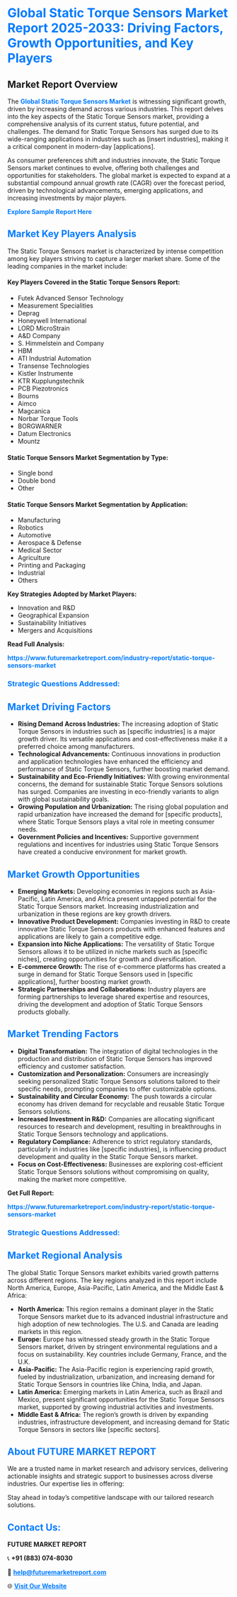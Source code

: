 <h1 style="color: #007BFF;">Global Static Torque Sensors Market Report 2025-2033: Driving Factors, Growth Opportunities, and Key Players</h1>

<section id="overview">
<h2>Market Report Overview</h2>
<p>The <a href="https://www.futuremarketreport.com/industry-report/static-torque-sensors-market" style="color: #007BFF; text-decoration: none;"><strong>Global Static Torque Sensors Market</strong></a> is witnessing significant growth, driven by increasing demand across various industries. This report delves into the key aspects of the Static Torque Sensors market, providing a comprehensive analysis of its current status, future potential, and challenges. The demand for Static Torque Sensors has surged due to its wide-ranging applications in industries such as [insert industries], making it a critical component in modern-day [applications].</p>
<p>As consumer preferences shift and industries innovate, the Static Torque Sensors market continues to evolve, offering both challenges and opportunities for stakeholders. The global market is expected to expand at a substantial compound annual growth rate (CAGR) over the forecast period, driven by technological advancements, emerging applications, and increasing investments by major players.</p>
</section>

<section id="overview">
<p><a href="https://www.futuremarketreport.com/request-sample/reportId=81377" style="color: #007BFF; text-decoration: none;"><strong>Explore Sample Report Here</strong></a></p>
</section>

<section id="key-players">
<h2 style="color: #007BFF;">Market Key Players Analysis</h2>
<p>The Static Torque Sensors market is characterized by intense competition among key players striving to capture a larger market share. Some of the leading companies in the market include:</p>
<h4>Key Players Covered in the Static Torque Sensors Report:</h4>
<ul><li>Futek Advanced Sensor Technology</li><li>Measurement Specialities</li><li>Deprag</li><li>Honeywell International</li><li>LORD MicroStrain</li><li>A&amp;D Company</li><li>S. Himmelstein and Company</li><li>HBM</li><li>ATI Industrial Automation</li><li>Transense Technologies</li><li>Kistler Instrumente</li><li>KTR Kupplungstechnik</li><li>PCB Piezotronics</li><li>Bourns</li><li>Aimco</li><li>Magcanica</li><li>Norbar Torque Tools</li><li>BORGWARNER</li><li>Datum Electronics</li><li>Mountz</li></ul>
<h4>Static Torque Sensors Market Segmentation by Type:</h4>
<ul><li>Single bond</li><li>Double bond</li><li>Other</li></ul>

<h4>Static Torque Sensors Market Segmentation by Application:</h4>
<ul><li>Manufacturing</li><li>Robotics</li><li>Automotive</li><li>Aerospace &amp; Defense</li><li>Medical Sector</li><li>Agriculture</li><li>Printing and Packaging</li><li>Industrial</li><li>Others</li></ul>
<p><strong>Key Strategies Adopted by Market Players:</strong></p>
<ul>
<li>Innovation and R&D</li>
<li>Geographical Expansion</li>
<li>Sustainability Initiatives</li>
<li>Mergers and Acquisitions</li>
</ul>
</section>

<section>
<p><strong>Read Full Analysis: </strong></p><a href="https://www.futuremarketreport.com/industry-report/static-torque-sensors-market" style="color: #007BFF; text-decoration: none;"><strong>https://www.futuremarketreport.com/industry-report/static-torque-sensors-market</strong></a>
<h3 style="color: #007BFF;">Strategic Questions Addressed:</h3>
</section>

<section id="driving-factors">
<h2 style="color: #007BFF;">Market Driving Factors</h2>
<ul>
<li><strong>Rising Demand Across Industries:</strong> The increasing adoption of Static Torque Sensors in industries such as [specific industries] is a major growth driver. Its versatile applications and cost-effectiveness make it a preferred choice among manufacturers.</li>
<li><strong>Technological Advancements:</strong> Continuous innovations in production and application technologies have enhanced the efficiency and performance of Static Torque Sensors, further boosting market demand.</li>
<li><strong>Sustainability and Eco-Friendly Initiatives:</strong> With growing environmental concerns, the demand for sustainable Static Torque Sensors solutions has surged. Companies are investing in eco-friendly variants to align with global sustainability goals.</li>
<li><strong>Growing Population and Urbanization:</strong> The rising global population and rapid urbanization have increased the demand for [specific products], where Static Torque Sensors plays a vital role in meeting consumer needs.</li>
<li><strong>Government Policies and Incentives:</strong> Supportive government regulations and incentives for industries using Static Torque Sensors have created a conducive environment for market growth.</li>
</ul>
</section>

<section id="growth-opportunities">
<h2 style="color: #007BFF;">Market Growth Opportunities</h2>
<ul>
<li><strong>Emerging Markets:</strong> Developing economies in regions such as Asia-Pacific, Latin America, and Africa present untapped potential for the Static Torque Sensors market. Increasing industrialization and urbanization in these regions are key growth drivers.</li>
<li><strong>Innovative Product Development:</strong> Companies investing in R&D to create innovative Static Torque Sensors products with enhanced features and applications are likely to gain a competitive edge.</li>
<li><strong>Expansion into Niche Applications:</strong> The versatility of Static Torque Sensors allows it to be utilized in niche markets such as [specific niches], creating opportunities for growth and diversification.</li>
<li><strong>E-commerce Growth:</strong> The rise of e-commerce platforms has created a surge in demand for Static Torque Sensors used in [specific applications], further boosting market growth.</li>
<li><strong>Strategic Partnerships and Collaborations:</strong> Industry players are forming partnerships to leverage shared expertise and resources, driving the development and adoption of Static Torque Sensors products globally.</li>
</ul>
</section>

<section id="trending-factors">
<h2 style="color: #007BFF;">Market Trending Factors</h2>
<ul>
<li><strong>Digital Transformation:</strong> The integration of digital technologies in the production and distribution of Static Torque Sensors has improved efficiency and customer satisfaction.</li>
<li><strong>Customization and Personalization:</strong> Consumers are increasingly seeking personalized Static Torque Sensors solutions tailored to their specific needs, prompting companies to offer customizable options.</li>
<li><strong>Sustainability and Circular Economy:</strong> The push towards a circular economy has driven demand for recyclable and reusable Static Torque Sensors solutions.</li>
<li><strong>Increased Investment in R&D:</strong> Companies are allocating significant resources to research and development, resulting in breakthroughs in Static Torque Sensors technology and applications.</li>
<li><strong>Regulatory Compliance:</strong> Adherence to strict regulatory standards, particularly in industries like [specific industries], is influencing product development and quality in the Static Torque Sensors market.</li>
<li><strong>Focus on Cost-Effectiveness:</strong> Businesses are exploring cost-efficient Static Torque Sensors solutions without compromising on quality, making the market more competitive.</li>
</ul>
</section>

<section>
<p><strong>Get Full Report: </strong></p><a href="https://www.futuremarketreport.com/industry-report/static-torque-sensors-market" style="color: #007BFF; text-decoration: none;"><strong>https://www.futuremarketreport.com/industry-report/static-torque-sensors-market</strong></a>
<h3 style="color: #007BFF;">Strategic Questions Addressed:</h3>
</section>


<section id="regional-analysis">
<h2 style="color: #007BFF;">Market Regional Analysis</h2>
<p>The global Static Torque Sensors market exhibits varied growth patterns across different regions. The key regions analyzed in this report include North America, Europe, Asia-Pacific, Latin America, and the Middle East & Africa:</p>
<ul>
<li><strong>North America:</strong> This region remains a dominant player in the Static Torque Sensors market due to its advanced industrial infrastructure and high adoption of new technologies. The U.S. and Canada are leading markets in this region.</li>
<li><strong>Europe:</strong> Europe has witnessed steady growth in the Static Torque Sensors market, driven by stringent environmental regulations and a focus on sustainability. Key countries include Germany, France, and the U.K.</li>
<li><strong>Asia-Pacific:</strong> The Asia-Pacific region is experiencing rapid growth, fueled by industrialization, urbanization, and increasing demand for Static Torque Sensors in countries like China, India, and Japan.</li>
<li><strong>Latin America:</strong> Emerging markets in Latin America, such as Brazil and Mexico, present significant opportunities for the Static Torque Sensors market, supported by growing industrial activities and investments.</li>
<li><strong>Middle East & Africa:</strong> The region’s growth is driven by expanding industries, infrastructure development, and increasing demand for Static Torque Sensors in sectors like [specific sectors].</li>
</ul>
</section>

<footer>
<h2 style="color: #007BFF;">About FUTURE MARKET REPORT</h2>
<p>We are a trusted name in market research and advisory services, delivering actionable insights and strategic support to businesses across diverse industries. Our expertise lies in offering:</p>

<p>Stay ahead in today’s competitive landscape with our tailored research solutions.</p>

<h2 style="color: #007BFF;">Contact Us:</h2>
<p><strong>FUTURE MARKET REPORT</strong></p>
<p>📞 <strong>+91 (883) 074-8030</strong></p>
<p>📧 <strong><a href="mailto:help@futuremarketreport.com" style="color: #007BFF;">help@futuremarketreport.com</a></strong></p>
<p>🌐 <strong><a href="https://www.futuremarketreport.com/" style="color: #007BFF;">Visit Our Website</a></strong></p>
</footer>